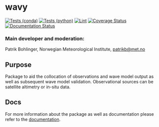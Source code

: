 # wavy

[![Tests (conda)](https://github.com/bohlinger/wavy/actions/workflows/python-conda-test.yml/badge.svg)](https://github.com/bohlinger/wavy/actions/workflows/python-conda-test.yml)
[![Tests (python)](https://github.com/bohlinger/wavy/actions/workflows/python.yml/badge.svg)](https://github.com/bohlinger/wavy/actions/workflows/python.yml)
[![Lint](https://github.com/bohlinger/wavy/actions/workflows/lint.yml/badge.svg)](https://github.com/bohlinger/wavy/actions/workflows/lint.yml)
[![Coverage Status](https://coveralls.io/repos/github/bohlinger/wavy/badge.svg?branch=master)](https://coveralls.io/github/bohlinger/wavy?branch=master)
[![Documentation Status](https://readthedocs.org/projects/wavyopen/badge/?version=latest)](https://wavyopen.readthedocs.io/en/latest/?badge=latest)

### Main developer and moderation:
Patrik Bohlinger, Norwegian Meteorological Institute, patrikb@met.no

## Purpose
Package to aid the collocation of observations and wave model output as well as subsequent wave model validation. Observational sources can be satellite altimetry or in-situ data.

## Docs
For more information about the package as well as documentation please refer to the [documentation](https://wavyopen.readthedocs.io/en/latest/index.html).
